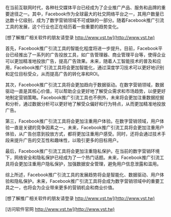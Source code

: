 在当前互联网时代，各种社交媒体平台已经成为了企业推广产品、服务和品牌的重要途径之一。其中，Facebook作为全球最大的社交网络平台之一，其用户数量已达数十亿级别，成为了数字营销领域不可或缺的一部分。随着Facebook推广引流工具的发展，这个行业也正在经历着一些重要的趋势变化。

[想了解推广相关软件的朋友请登录 http://www.vst.tw](http://www.vst.tw)

首先，Facebook推广引流工具的智能化程度将进一步提升。目前，Facebook平台已经推出了一系列的广告投放工具，如广告管理器、商业管理平台等，使得企业可以更加精准地投放广告，提高广告效果。未来，随着人工智能技术的普及和应用，Facebook推广引流工具将会更加智能化，通过深度学习技术可以更好地识别和定位目标受众，从而提高广告的转化率和ROI。

其次，Facebook推广引流工具将会更加趋向于数据驱动。在数字营销领域，数据驱动一直是其核心价值，可以帮助企业更好地了解受众需求和市场趋势，以便更好地制定营销策略。Facebook推广引流工具也不例外，未来将会更加注重数据挖掘和分析，通过数据分析可以更好地了解受众偏好和行为特点，从而更加精准地投放广告。

第三，Facebook推广引流工具将会更加注重用户体验。在数字营销领域，用户体验一直是关键的竞争因素之一。未来，Facebook推广引流工具将会更加注重用户体验，从广告创意到投放方式，都将更加注重用户感受。同时，还将会通过技术手段来提升广告的交互性和趣味性，以吸引更多的目标用户。

最后，Facebook推广引流工具将会更加注重隐私保护。在当前的数字营销环境下，网络安全和隐私保护已经成为了一个热门话题。未来，Facebook推广引流工具将会更加注重用户隐私保护，加强数据安全管理，避免用户信息泄露和滥用。

综上所述，Facebook推广引流工具的发展趋势将会是智能化、数据驱动、用户体验和隐私保护。未来，Facebook推广引流工具将会成为数字营销领域中的重要工具之一，也将会为企业带来更多的营销机会和商业价值。

[想了解推广相关软件的朋友请登录 http://www.vst.tw](http://www.vst.tw)


[访问软件官网 http://www.vst.tw](http://www.vst.tw)
